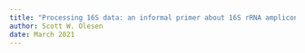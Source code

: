 ```yaml
---
title: "Processing 16S data: an informal primer about 16S rRNA amplicon data"
author: Scott W. Olesen
date: March 2021
---
```

